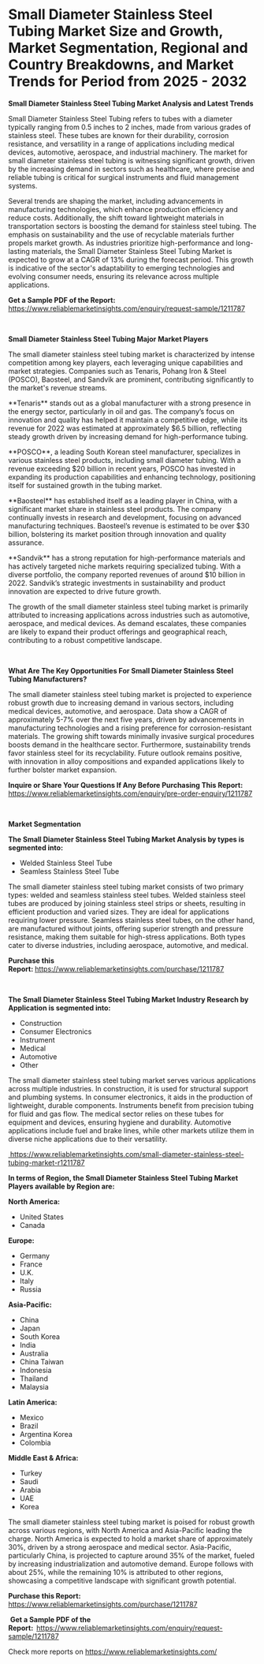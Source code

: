 <p><h1>Small Diameter Stainless Steel Tubing Market Size and Growth, Market Segmentation, Regional and Country Breakdowns, and Market Trends for Period from 2025 -  2032</h1></p><p><strong>Small Diameter Stainless Steel Tubing Market Analysis and Latest Trends</strong></p>
<p><p>Small Diameter Stainless Steel Tubing refers to tubes with a diameter typically ranging from 0.5 inches to 2 inches, made from various grades of stainless steel. These tubes are known for their durability, corrosion resistance, and versatility in a range of applications including medical devices, automotive, aerospace, and industrial machinery. The market for small diameter stainless steel tubing is witnessing significant growth, driven by the increasing demand in sectors such as healthcare, where precise and reliable tubing is critical for surgical instruments and fluid management systems.</p><p>Several trends are shaping the market, including advancements in manufacturing technologies, which enhance production efficiency and reduce costs. Additionally, the shift toward lightweight materials in transportation sectors is boosting the demand for stainless steel tubing. The emphasis on sustainability and the use of recyclable materials further propels market growth. As industries prioritize high-performance and long-lasting materials, the Small Diameter Stainless Steel Tubing Market is expected to grow at a CAGR of 13% during the forecast period. This growth is indicative of the sector's adaptability to emerging technologies and evolving consumer needs, ensuring its relevance across multiple applications.</p></p>
<p><strong>Get a Sample PDF of the Report:&nbsp;</strong> <a href="https://www.reliablemarketinsights.com/enquiry/request-sample/1211787?utm_campaign=3320&utm_medium=2&utm_source=Github&utm_content=ia&utm_term=24032025&utm_id=small-diameter-stainless-steel-tubing">https://www.reliablemarketinsights.com/enquiry/request-sample/1211787</a></p>
<p>&nbsp;</p>
<p><strong>Small Diameter Stainless Steel Tubing Major Market Players</strong></p>
<p><p>The small diameter stainless steel tubing market is characterized by intense competition among key players, each leveraging unique capabilities and market strategies. Companies such as Tenaris, Pohang Iron & Steel (POSCO), Baosteel, and Sandvik are prominent, contributing significantly to the market's revenue streams.</p><p>**Tenaris** stands out as a global manufacturer with a strong presence in the energy sector, particularly in oil and gas. The company’s focus on innovation and quality has helped it maintain a competitive edge, while its revenue for 2022 was estimated at approximately $6.5 billion, reflecting steady growth driven by increasing demand for high-performance tubing.</p><p>**POSCO**, a leading South Korean steel manufacturer, specializes in various stainless steel products, including small diameter tubing. With a revenue exceeding $20 billion in recent years, POSCO has invested in expanding its production capabilities and enhancing technology, positioning itself for sustained growth in the tubing market.</p><p>**Baosteel** has established itself as a leading player in China, with a significant market share in stainless steel products. The company continually invests in research and development, focusing on advanced manufacturing techniques. Baosteel’s revenue is estimated to be over $30 billion, bolstering its market position through innovation and quality assurance.</p><p>**Sandvik** has a strong reputation for high-performance materials and has actively targeted niche markets requiring specialized tubing. With a diverse portfolio, the company reported revenues of around $10 billion in 2022. Sandvik’s strategic investments in sustainability and product innovation are expected to drive future growth.</p><p>The growth of the small diameter stainless steel tubing market is primarily attributed to increasing applications across industries such as automotive, aerospace, and medical devices. As demand escalates, these companies are likely to expand their product offerings and geographical reach, contributing to a robust competitive landscape.</p></p>
<p>&nbsp;</p>
<p><strong>What Are The Key Opportunities For Small Diameter Stainless Steel Tubing Manufacturers?</strong></p>
<p><p>The small diameter stainless steel tubing market is projected to experience robust growth due to increasing demand in various sectors, including medical devices, automotive, and aerospace. Data show a CAGR of approximately 5-7% over the next five years, driven by advancements in manufacturing technologies and a rising preference for corrosion-resistant materials. The growing shift towards minimally invasive surgical procedures boosts demand in the healthcare sector. Furthermore, sustainability trends favor stainless steel for its recyclability. Future outlook remains positive, with innovation in alloy compositions and expanded applications likely to further bolster market expansion.</p></p>
<p><strong>Inquire or Share Your Questions If Any Before Purchasing This Report:</strong> <a href="https://www.reliablemarketinsights.com/enquiry/pre-order-enquiry/1211787?utm_campaign=3320&utm_medium=2&utm_source=Github&utm_content=ia&utm_term=24032025&utm_id=small-diameter-stainless-steel-tubing">https://www.reliablemarketinsights.com/enquiry/pre-order-enquiry/1211787</a></p>
<p>&nbsp;</p>
<p><strong>Market Segmentation</strong></p>
<p><strong>The Small Diameter Stainless Steel Tubing Market Analysis by types is segmented into:</strong></p>
<p><ul><li>Welded Stainless Steel Tube</li><li>Seamless Stainless Steel Tube</li></ul></p>
<p><p>The small diameter stainless steel tubing market consists of two primary types: welded and seamless stainless steel tubes. Welded stainless steel tubes are produced by joining stainless steel strips or sheets, resulting in efficient production and varied sizes. They are ideal for applications requiring lower pressure. Seamless stainless steel tubes, on the other hand, are manufactured without joints, offering superior strength and pressure resistance, making them suitable for high-stress applications. Both types cater to diverse industries, including aerospace, automotive, and medical.</p></p>
<p><strong>Purchase this Report:&nbsp;</strong><a href="https://www.reliablemarketinsights.com/purchase/1211787?utm_campaign=3320&utm_medium=2&utm_source=Github&utm_content=ia&utm_term=24032025&utm_id=small-diameter-stainless-steel-tubing">https://www.reliablemarketinsights.com/purchase/1211787</a></p>
<p>&nbsp;</p>
<p><strong>The Small Diameter Stainless Steel Tubing Market Industry Research by Application is segmented into:</strong></p>
<p><ul><li>Construction</li><li>Consumer Electronics</li><li>Instrument</li><li>Medical</li><li>Automotive</li><li>Other</li></ul></p>
<p><p>The small diameter stainless steel tubing market serves various applications across multiple industries. In construction, it is used for structural support and plumbing systems. In consumer electronics, it aids in the production of lightweight, durable components. Instruments benefit from precision tubing for fluid and gas flow. The medical sector relies on these tubes for equipment and devices, ensuring hygiene and durability. Automotive applications include fuel and brake lines, while other markets utilize them in diverse niche applications due to their versatility.</p></p>
<p><a href="https://www.reliablemarketinsights.com/small-diameter-stainless-steel-tubing-market-r1211787?utm_campaign=3320&utm_medium=2&utm_source=Github&utm_content=ia&utm_term=24032025&utm_id=small-diameter-stainless-steel-tubing">&nbsp;https://www.reliablemarketinsights.com/small-diameter-stainless-steel-tubing-market-r1211787</a></p>
<p><strong>In terms of Region, the Small Diameter Stainless Steel Tubing Market Players available by Region are:</strong></p>
<p>
    <p> <strong> North America: </strong>
        <ul>
            <li>United States</li>
            <li>Canada</li>
        </ul>
        </p> 
    <p> <strong> Europe: </strong>
        <ul>
            <li>Germany</li>
            <li>France</li>
            <li>U.K.</li>
            <li>Italy</li>
            <li>Russia</li>
        </ul>
        </p> 
    <p> <strong> Asia-Pacific: </strong>
        <ul>
            <li>China</li>
            <li>Japan</li>
            <li>South Korea</li>
            <li>India</li>
            <li>Australia</li>
            <li>China Taiwan</li>
            <li>Indonesia</li>
            <li>Thailand</li>
            <li>Malaysia</li>
        </ul>
        </p> 
    <p> <strong> Latin America: </strong>
        <ul>
            <li>Mexico</li>
            <li>Brazil</li>
            <li>Argentina Korea</li>
            <li>Colombia</li>
        </ul>
        </p> 
    <p> <strong> Middle East & Africa: </strong>
        <ul>
            <li>Turkey</li>
            <li>Saudi</li>
            <li>Arabia</li>
            <li>UAE</li>
            <li>Korea</li>
        </ul>
    </p>
    </p>
<p><p>The small diameter stainless steel tubing market is poised for robust growth across various regions, with North America and Asia-Pacific leading the charge. North America is expected to hold a market share of approximately 30%, driven by a strong aerospace and medical sector. Asia-Pacific, particularly China, is projected to capture around 35% of the market, fueled by increasing industrialization and automotive demand. Europe follows with about 25%, while the remaining 10% is attributed to other regions, showcasing a competitive landscape with significant growth potential.</p></p>
<p><strong>Purchase this Report: </strong><a href="https://www.reliablemarketinsights.com/purchase/1211787?utm_campaign=3320&utm_medium=2&utm_source=Github&utm_content=ia&utm_term=24032025&utm_id=small-diameter-stainless-steel-tubing">https://www.reliablemarketinsights.com/purchase/1211787</a></p>
<p>&nbsp;<strong>Get a Sample PDF of the Report:&nbsp;&nbsp;</strong><a href="https://www.reliablemarketinsights.com/enquiry/request-sample/1211787?utm_campaign=3320&utm_medium=2&utm_source=Github&utm_content=ia&utm_term=24032025&utm_id=small-diameter-stainless-steel-tubing">https://www.reliablemarketinsights.com/enquiry/request-sample/1211787</a></p>
<p><strong></strong></p>
<p>Check more reports on <a href="https://www.reliablemarketinsights.com/?utm_campaign=3320&utm_medium=2&utm_source=Github&utm_content=ia&utm_term=24032025&utm_id=small-diameter-stainless-steel-tubing">https://www.reliablemarketinsights.com/</a></p>
